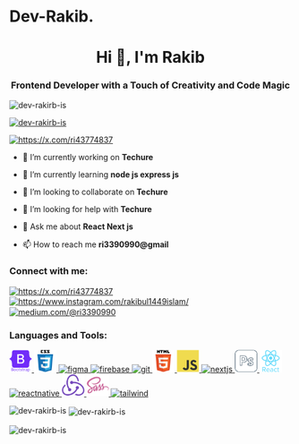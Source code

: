 # Dev-Rakib.
<h1 align="center">Hi 👋, I'm Rakib</h1>
<h3 align="center">Frontend Developer with a Touch of Creativity and Code Magic</h3>

<p align="left"> <img src="https://komarev.com/ghpvc/?username=dev-rakirb-is&label=Profile%20views&color=0e75b6&style=flat" alt="dev-rakirb-is" /> </p>

<p align="left"> <a href="https://github.com/ryo-ma/github-profile-trophy"><img src="https://github-profile-trophy.vercel.app/?username=dev-rakirb-is" alt="dev-rakirb-is" /></a> </p>

<p align="left"> <a href="https://twitter.com/https://x.com/ri43774837" target="blank"><img src="https://img.shields.io/twitter/follow/https://x.com/ri43774837?logo=twitter&style=for-the-badge" alt="https://x.com/ri43774837" /></a> </p>

- 🔭 I’m currently working on **Techure**

- 🌱 I’m currently learning **node js express js**

- 👯 I’m looking to collaborate on **Techure**

- 🤝 I’m looking for help with **Techure**

- 💬 Ask me about **React Next js**

- 📫 How to reach me **ri3390990@gmail**

<h3 align="left">Connect with me:</h3>
<p align="left">
<a href="https://twitter.com/https://x.com/ri43774837" target="blank"><img align="center" src="https://raw.githubusercontent.com/rahuldkjain/github-profile-readme-generator/master/src/images/icons/Social/twitter.svg" alt="https://x.com/ri43774837" height="30" width="40" /></a>
<a href="https://instagram.com/https://www.instagram.com/rakibul1449islam/" target="blank"><img align="center" src="https://raw.githubusercontent.com/rahuldkjain/github-profile-readme-generator/master/src/images/icons/Social/instagram.svg" alt="https://www.instagram.com/rakibul1449islam/" height="30" width="40" /></a>
<a href="https://medium.com/medium.com/@ri3390990" target="blank"><img align="center" src="https://raw.githubusercontent.com/rahuldkjain/github-profile-readme-generator/master/src/images/icons/Social/medium.svg" alt="medium.com/@ri3390990" height="30" width="40" /></a>
</p>

<h3 align="left">Languages and Tools:</h3>
<p align="left"> <a href="https://getbootstrap.com" target="_blank" rel="noreferrer"> <img src="https://raw.githubusercontent.com/devicons/devicon/master/icons/bootstrap/bootstrap-plain-wordmark.svg" alt="bootstrap" width="40" height="40"/> </a> <a href="https://www.w3schools.com/css/" target="_blank" rel="noreferrer"> <img src="https://raw.githubusercontent.com/devicons/devicon/master/icons/css3/css3-original-wordmark.svg" alt="css3" width="40" height="40"/> </a> <a href="https://www.figma.com/" target="_blank" rel="noreferrer"> <img src="https://www.vectorlogo.zone/logos/figma/figma-icon.svg" alt="figma" width="40" height="40"/> </a> <a href="https://firebase.google.com/" target="_blank" rel="noreferrer"> <img src="https://www.vectorlogo.zone/logos/firebase/firebase-icon.svg" alt="firebase" width="40" height="40"/> </a> <a href="https://git-scm.com/" target="_blank" rel="noreferrer"> <img src="https://www.vectorlogo.zone/logos/git-scm/git-scm-icon.svg" alt="git" width="40" height="40"/> </a> <a href="https://www.w3.org/html/" target="_blank" rel="noreferrer"> <img src="https://raw.githubusercontent.com/devicons/devicon/master/icons/html5/html5-original-wordmark.svg" alt="html5" width="40" height="40"/> </a> <a href="https://developer.mozilla.org/en-US/docs/Web/JavaScript" target="_blank" rel="noreferrer"> <img src="https://raw.githubusercontent.com/devicons/devicon/master/icons/javascript/javascript-original.svg" alt="javascript" width="40" height="40"/> </a> <a href="https://nextjs.org/" target="_blank" rel="noreferrer"> <img src="https://cdn.worldvectorlogo.com/logos/nextjs-2.svg" alt="nextjs" width="40" height="40"/> </a> <a href="https://www.photoshop.com/en" target="_blank" rel="noreferrer"> <img src="https://raw.githubusercontent.com/devicons/devicon/master/icons/photoshop/photoshop-line.svg" alt="photoshop" width="40" height="40"/> </a> <a href="https://reactjs.org/" target="_blank" rel="noreferrer"> <img src="https://raw.githubusercontent.com/devicons/devicon/master/icons/react/react-original-wordmark.svg" alt="react" width="40" height="40"/> </a> <a href="https://reactnative.dev/" target="_blank" rel="noreferrer"> <img src="https://reactnative.dev/img/header_logo.svg" alt="reactnative" width="40" height="40"/> </a> <a href="https://redux.js.org" target="_blank" rel="noreferrer"> <img src="https://raw.githubusercontent.com/devicons/devicon/master/icons/redux/redux-original.svg" alt="redux" width="40" height="40"/> </a> <a href="https://sass-lang.com" target="_blank" rel="noreferrer"> <img src="https://raw.githubusercontent.com/devicons/devicon/master/icons/sass/sass-original.svg" alt="sass" width="40" height="40"/> </a> <a href="https://tailwindcss.com/" target="_blank" rel="noreferrer"> <img src="https://www.vectorlogo.zone/logos/tailwindcss/tailwindcss-icon.svg" alt="tailwind" width="40" height="40"/> </a> </p>

<p><img align="left" src="https://github-readme-stats.vercel.app/api/top-langs?username=dev-rakirb-is&show_icons=true&locale=en&layout=compact" alt="dev-rakirb-is" /></p>

<p>&nbsp;<img align="center" src="https://github-readme-stats.vercel.app/api?username=dev-rakirb-is&show_icons=true&locale=en" alt="dev-rakirb-is" /></p>

<p><img align="center" src="https://github-readme-streak-stats.herokuapp.com/?user=dev-rakirb-is&" alt="dev-rakirb-is" /></p>

